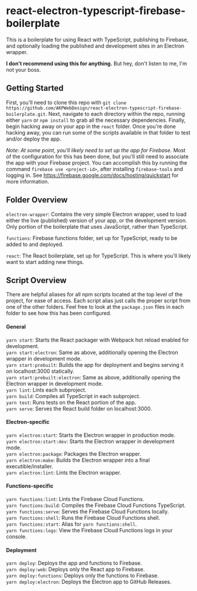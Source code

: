 # react-electron-typescript-firebase-boilerplate

This is a boilerplate for using React with TypeScript, publishing to Firebase,
and optionally loading the published and development sites in an Electron wrapper.  

**I don't recommend using this for anything.** But hey, don't listen to me, I'm not
your boss.  

## Getting Started

First, you'll need to clone this repo with `git clone https://github.com/AKPWebDesign/react-electron-typescript-firebase-boilerplate.git`.
Next, navigate to each directory within the repo, running either `yarn` or `npm install`
to grab all the necessary dependencies. Finally, begin hacking away on your app
in the `react` folder. Once you're done hacking away, you can run some of the scripts
available in that folder to test and/or deploy the app.

*Note: At some point, you'll likely need to set up the app for Firebase.*
Most of the configuration for this has been done, but you'll still need to associate
the app with your Firebase project. You can accomplish this by running the command
`firebase use <project-id>`, after installing `firebase-tools` and logging in. 
See https://firebase.google.com/docs/hosting/quickstart for more information.

## Folder Overview

`electron-wrapper`: Contains the very simple Electron wrapper, used to load either
the live (published) version of your app, or the development version. Only portion
of the boilerplate that uses JavaScript, rather than TypeScript.  

`functions`: Firebase functions folder, set up for TypeScript, ready to be added to
and deployed.  

`react`: The React boilerplate, set up for TypeScript. This is where you'll likely
want to start adding new things.  

## Script Overview

There are helpful aliases for all npm scripts located at the top level of the project,
for ease of access. Each script alias just calls the proper script from one of the
other folders. Feel free to look at the `package.json` files in each folder to see
how this has been configured.

#### General
`yarn start`: Starts the React packager with Webpack hot reload enabled for development.  
`yarn start:electron`: Same as above, additionally opening the Electron wrapper in development mode.  
`yarn start:prebuilt`: Builds the app for deployment and begins serving it on localhost:3000 statically.  
`yarn start:prebuilt:electron`: Same as above, additionally opening the Electron wrapper in development mode.  
`yarn lint`: Lints each subproject.  
`yarn build`: Compiles all TypeScript in each subproject.  
`yarn test`: Runs tests on the React portion of the app.  
`yarn serve`: Serves the React build folder on localhost:3000.  

#### Electron-specific
`yarn electron:start`: Starts the Electron wrapper in production mode.  
`yarn electron:start:dev`: Starts the Electron wrapper in development mode.  
`yarn electron:package`: Packages the Electron wrapper.  
`yarn electron:make`: Builds the Electron wrapper into a final executible/installer.  
`yarn electron:lint`: Lints the Electron wrapper.  

#### Functions-specific
`yarn functions:lint`: Lints the Firebase Cloud Functions.  
`yarn functions:build`: Compiles the Firebase Cloud Functions TypeScript.  
`yarn functions:serve`: Serves the Firebase Cloud Functions locally.  
`yarn functions:shell`: Runs the Firebase Cloud Functions shell.  
`yarn functions:start`: Alias for `yarn functions:shell`.  
`yarn functions:logs`: View the Firebase Cloud Functions logs in your console.

#### Deployment
`yarn deploy`: Deploys the app and functions to Firebase.  
`yarn deploy:web`: Deploys only the React app to Firebase.  
`yarn deploy:functions`: Deploys only the functions to Firebase.  
`yarn deploy:electron`: Deploys the Electron app to GitHub Releases.  
